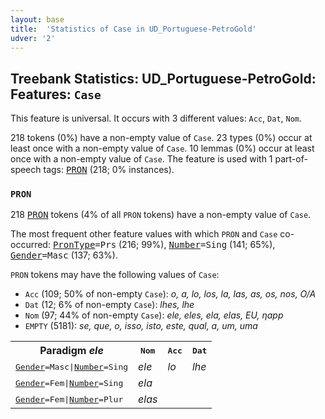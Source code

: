 ```yaml
---
layout: base
title:  'Statistics of Case in UD_Portuguese-PetroGold'
udver: '2'
---
```


## Treebank Statistics: UD_Portuguese-PetroGold: Features: `Case`

This feature is universal.
It occurs with 3 different values: `Acc`, `Dat`, `Nom`.

218 tokens (0%) have a non-empty value of `Case`.
23 types (0%) occur at least once with a non-empty value of `Case`.
10 lemmas (0%) occur at least once with a non-empty value of `Case`.
The feature is used with 1 part-of-speech tags: <tt><a href="pt_petrogold-pos-PRON.html">PRON</a></tt> (218; 0% instances).

### `PRON`

218 <tt><a href="pt_petrogold-pos-PRON.html">PRON</a></tt> tokens (4% of all `PRON` tokens) have a non-empty value of `Case`.

The most frequent other feature values with which `PRON` and `Case` co-occurred: <tt><a href="pt_petrogold-feat-PronType.html">PronType</a></tt><tt>=Prs</tt> (216; 99%), <tt><a href="pt_petrogold-feat-Number.html">Number</a></tt><tt>=Sing</tt> (141; 65%), <tt><a href="pt_petrogold-feat-Gender.html">Gender</a></tt><tt>=Masc</tt> (137; 63%).

`PRON` tokens may have the following values of `Case`:

* `Acc` (109; 50% of non-empty `Case`): <em>o, a, lo, los, la, las, as, os, nos, O/A</em>
* `Dat` (12; 6% of non-empty `Case`): <em>lhes, lhe</em>
* `Nom` (97; 44% of non-empty `Case`): <em>ele, eles, ela, elas, EU, ηapp</em>
* `EMPTY` (5181): <em>se, que, o, isso, isto, este, qual, a, um, uma</em>

<table>
  <tr><th>Paradigm <i>ele</i></th><th><tt>Nom</tt></th><th><tt>Acc</tt></th><th><tt>Dat</tt></th></tr>
  <tr><td><tt><tt><a href="pt_petrogold-feat-Gender.html">Gender</a></tt><tt>=Masc</tt>|<tt><a href="pt_petrogold-feat-Number.html">Number</a></tt><tt>=Sing</tt></tt></td><td><em>ele</em></td><td><em>lo</em></td><td><em>lhe</em></td></tr>
  <tr><td><tt><tt><a href="pt_petrogold-feat-Gender.html">Gender</a></tt><tt>=Fem</tt>|<tt><a href="pt_petrogold-feat-Number.html">Number</a></tt><tt>=Sing</tt></tt></td><td><em>ela</em></td><td></td><td></td></tr>
  <tr><td><tt><tt><a href="pt_petrogold-feat-Gender.html">Gender</a></tt><tt>=Fem</tt>|<tt><a href="pt_petrogold-feat-Number.html">Number</a></tt><tt>=Plur</tt></tt></td><td><em>elas</em></td><td></td><td></td></tr>
</table>


